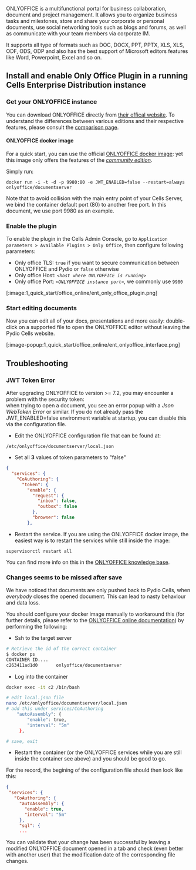 ONLYOFFICE is a multifunctional portal for business collaboration, document and project management. It allows you to organize business tasks and milestones, store and share your corporate or personal documents, use social networking tools such as blogs and forums, as well as communicate with your team members via corporate IM.

It supports all type of formats such as DOC, DOCX, PPT, PPTX, XLS, XLS, ODF, ODS, ODP and also has the best support of Microsoft editors features like Word, Powerpoint, Excel and so on.

## Install and enable Only Office Plugin in a running Cells Enterprise Distribution instance

### Get your ONLYOFFICE instance

You can download ONLYOFFICE directly from [their offical website](https://www.onlyoffice.com). To understand the differences between various editions and their respective features, please consult the [comparison page](https://www.onlyoffice.com/compare-editions.aspx).

#### ONLYOFFICE docker image

For a quick start, you can use the official [ONLYOFFICE docker image](https://hub.docker.com/r/onlyoffice/documentserver/): yet this image only offers the features of the *[community edition](https://www.onlyoffice.com/compare-editions.aspx)*.

Simply run:

```shell
docker run -i -t -d -p 9980:80 -e JWT_ENABLED=false --restart=always onlyoffice/documentserver
```

Note that to avoid collision with the main entry point of your Cells Server, we bind the container default port (80) to another free port.
In this document, we use port 9980 as an example.

### Enable the plugin

To enable the plugin in the Cells Admin Console, go to `Application parameters > Available Plugins > Only Office`, then configure following parameters:
 
- Only office TLS: `true` if you want to secure communication between ONLYOFFICE and Pydio or `false` otherwise
- Only office Host: _`<host where ONLYOFFICE is running>`_
- Only office Port: _`<ONLYOFFICE instance port>`_, we commonly use `9980`

[:image:1_quick_start/office_online/ent_only_office_plugin.png]

### Start editing documents

Now you can edit all of your docs, presentations and more easily: double-click on a supported file to open the ONLYOFFICE editor without leaving the Pydio Cells website.

[:image-popup:1_quick_start/office_online/ent_onlyoffice_interface.png]

## Troubleshooting

### JWT Token Error

After upgrading ONLYOFFICE to version >= 7.2, you may encounter a problem with the security token:  
when trying to open a document, you see an error popup with a _Json WebToken Error_ or similar. If you do not already pass the JWT_ENABLED=false environment variable at startup, you can disable this via the configuration file.

- Edit the ONLYOFFICE configuration file that can be found at:

`/etc/onlyoffice/documentserver/local.json`

- Set all **3** values of token parameters to "false"

```json
{
  "services": {
    "CoAuthoring": {      
      "token": {
        "enable": {
          "request": {
            "inbox": false,
            "outbox": false
          },
          "browser": false
        },
```

- Restart the service. If you are using the ONLYOFFICE docker image, the easiest way is to restart the services while still inside the image:

`supervisorctl restart all`

You can find more info on this in the [ONLYOFFICE knowledge base](https://helpcenter.onlyoffice.com/installation/docs-configure-jwt.aspx).

### Changes seems to be missed after save

We have noticed that documents are only pushed back to Pydio Cells, when _everybody_ closes the opened document.
This can lead to nasty behaviour and data loss.

You should configure your docker image manually to workaround this (for further details, please refer to the [ONLYOFFICE online documentation](https://api.onlyoffice.com/editors/save)) by performing the following:

- Ssh to the target server

```sh
# Retrieve the id of the correct container
$ docker ps
CONTAINER ID....
c263411ad1d0       onlyoffice/documentserver
```

- Log into the container

```sh
docker exec -it c2 /bin/bash

# edit local.json file
nano /etc/onlyoffice/documentserver/local.json
# add this under services/CoAuthoring 
    "autoAssembly": {
        "enable": true,
        "interval": "5m"
     },

# save, exit
```

- Restart the container (or the ONLYOFFICE services while you are still inside the container see above) and you should be good to go.

For the record, the begining of the configuration file should then look like this:

```json
{
 "services": {
   "CoAuthoring": {
     "autoAssembly": {
       "enable": true,
       "interval": "5m"
     },
     "sql": {
     ...
```

You can validate that your change has been successful by leaving a modified ONLYOFFICE document opened in a tab and check (even better with another user) that the modification date of the corresponding file changes.
